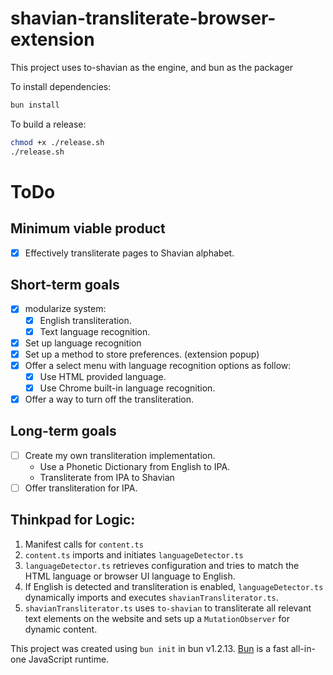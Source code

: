 # shavian-transliterate-browser-extension

This project uses to-shavian as the engine, and bun as the packager

To install dependencies:

```bash
bun install
```

To build a release:

```bash
chmod +x ./release.sh
./release.sh
```

# ToDo

## Minimum viable product

- [x] Effectively transliterate pages to Shavian alphabet.

## Short-term goals

- [x] modularize system:
  - [x] English transliteration.
  - [x] Text language recognition.
- [x] Set up language recognition
- [x] Set up a method to store preferences. (extension popup)
- [x] Offer a select menu with language recognition options as follow:
  - [x] Use HTML provided language.
  - [x] Use Chrome built-in language recognition.
- [x] Offer a way to turn off the transliteration.

## Long-term goals

- [ ] Create my own transliteration implementation.
  - Use a Phonetic Dictionary from English to IPA.
  - Transliterate from IPA to Shavian
- [ ] Offer transliteration for IPA.

## Thinkpad for Logic:

1.  Manifest calls for `content.ts`
2.  `content.ts` imports and initiates `languageDetector.ts`
3.  `languageDetector.ts` retrieves configuration and tries to match the HTML language or browser UI language to English.
4.  If English is detected and transliteration is enabled, `languageDetector.ts` dynamically imports and executes `shavianTransliterator.ts`.
5.  `shavianTransliterator.ts` uses `to-shavian` to transliterate all relevant text elements on the website and sets up a `MutationObserver` for dynamic content.

This project was created using `bun init` in bun v1.2.13.
[Bun](https://bun.sh) is a fast all-in-one JavaScript runtime.
